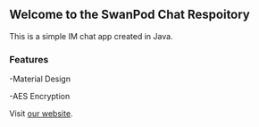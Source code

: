 ## Welcome to the SwanPod Chat Respoitory

This is a simple IM chat app created in Java.

### Features

-Material Design

-AES Encryption

Visit [our website](http://www.swanpod.me).
